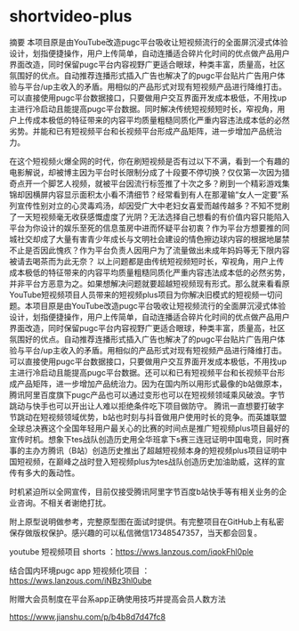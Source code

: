 # shortvideo-plus
摘要   本项目原是由YouTube改造pugc平台吸收让短视频流行的全面屏沉浸式体验设计，划指便捷操作，用户上传简单，自动连播适合碎片化时间的优点做产品用户界面改造，同时保留pugc平台内容视野广更适合眼球，种类丰富，质量高，社区氛围好的优点。自动推荐连播形式插入广告也解决了的pugc平台贴片广告用户体验与平台/up主收入的矛盾。用相似的产品形式对现有短视频产品进行降维打击。可以直接使用pugc平台数据接口，只要做用户交互界面开发成本极低，不用找up主进行冷启动且能提高pugc平台数据。同时解决传统短视频短时长，窄视角，用户上传成本极低的特征带来的内容平均质量粗糙同质化严重内容违法成本低的必然劣势。并能和已有短视频平台和长视频平台形成产品矩阵，进一步增加产品统治力。

在这个短视频火爆全网的时代，你在刷短视频是否有过以下不满，看到一个有趣的电影解说，却被博主因为平台时长限制分成了十段要不停切换？仅仅第一次因为猎奇点开一个脚艺人视频，就被平台因流行标签推了十次之多？刷到一个精彩游戏集锦却因横屏内容显示面积太小看不清细节？经常看到有人在那灌输“女人一定要”系列宣传性别对立的心灵毒鸡汤，却因受广大中老妇女喜爱而越传越多？不知不觉刷了一天短视频毫无收获感慨虚度了光阴？无法选择自己想看的有价值内容只能陷入平台为你设计的娱乐至死的信息茧房中进而怀疑平台初衷？作为平台方想要推的同城社交却成了大量有害青少年成长与文明社会建设的情色擦边球内容的根据地屡禁不止是否因此愧疚？作为平台负责人因用户为了流量做出未成年妈妈等无下限内容被请去喝茶而为此无奈？
以上问题都是由传统短视频短时长，窄视角，用户上传成本极低的特征带来的内容平均质量粗糙同质化严重内容违法成本低的必然劣势，并非平台方恶意为之。如果想解决问题就要超越短视频现有形式。那么就来看看原YouTube短视频项目人员带来的短视频plus项目为你解决旧模式的短视频一切问题。本项目原是由YouTube改造pugc平台吸收让短视频流行的全面屏沉浸式体验设计，划指便捷操作，用户上传简单，自动连播适合碎片化时间的优点做产品用户界面改造，同时保留pugc平台内容视野广更适合眼球，种类丰富，质量高，社区氛围好的优点。自动推荐连播形式插入广告也解决了的pugc平台贴片广告用户体验与平台/up主收入的矛盾。用相似的产品形式对现有短视频产品进行降维打击。可以直接使用pugc平台数据接口，只要做用户交互界面开发成本极低，不用找up主进行冷启动且能提高pugc平台数据。还可以和已有短视频平台和长视频平台形成产品矩阵，进一步增加产品统治力。因为在国内所以用形式最像的b站做原本，腾讯阿里百度旗下pugc产品也可以通过变形也可以在短视频领域乘风破浪。字节跳动与快手也可以开出让人难以拒绝条件吃下项目做防守。
腾讯一直想要打破字节跳动在短视频领域优势，b站也时刻与抖音做用户使用时长的竞争。而英雄联盟全球总决赛这个全国年轻用户最关心的比赛的时间点是推广短视频plus项目最好的宣传时机。想象下tes战队创造历史用全华班拿下s赛三连冠证明中国电竞，同时赛事的主办方腾讯（B站）创造历史推出了超越短视频本身的短视频plus项目证明中国短视频，在巅峰之战时登入短视频plus为tes战队创造历史加油助威，这样的宣传有多大的轰动性。

时机紧迫所以全网宣传，目前仅接受腾讯阿里字节百度b站快手等有相关业务的企业咨询。不相关者谢绝打扰。

附上原型说明做参考，完整原型图在面试时提供。有完整项目在GitHub上有私密保存做版权保护。感兴趣的可以私信微信17348547357，当天都会回复。

youtube 短视频项目 shorts ：https://wws.lanzous.com/iqokFhl0ple

结合国内环境pugc app 短视频化项目 ：https://wws.lanzous.com/iNBz3hl0ube

附赠大会员制度在平台系app正确使用技巧并提高会员人数方法

https://www.jianshu.com/p/b4b8d7d47fc8
